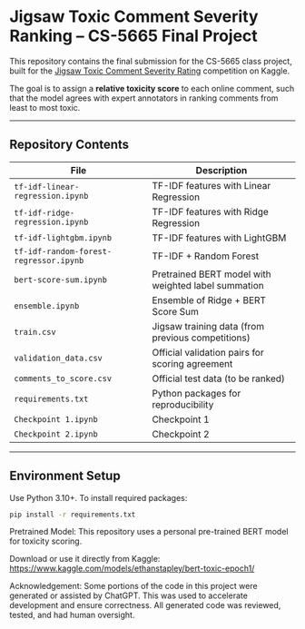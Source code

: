 # Jigsaw Toxic Comment Severity Ranking – CS-5665 Final Project

This repository contains the final submission for the CS-5665 class project, built for the [Jigsaw Toxic Comment Severity Rating](https://www.kaggle.com/competitions/jigsaw-toxic-severity-rating) competition on Kaggle.

The goal is to assign a **relative toxicity score** to each online comment, such that the model agrees with expert annotators in ranking comments from least to most toxic.

---

## Repository Contents

| File | Description |
|------|-------------|
| `tf-idf-linear-regression.ipynb` | TF-IDF features with Linear Regression |
| `tf-idf-ridge-regression.ipynb`  | TF-IDF features with Ridge Regression |
| `tf-idf-lightgbm.ipynb`          | TF-IDF features with LightGBM |
| `tf-idf-random-forest-regressor.ipynb` | TF-IDF + Random Forest |
| `bert-score-sum.ipynb`           | Pretrained BERT model with weighted label summation |
| `ensemble.ipynb`                 | Ensemble of Ridge + BERT Score Sum |
| `train.csv`                      | Jigsaw training data (from previous competitions) |
| `validation_data.csv`           | Official validation pairs for scoring agreement |
| `comments_to_score.csv`         | Official test data (to be ranked) |
| `requirements.txt`              | Python packages for reproducibility |
| `Checkpoint 1.ipynb`                   | Checkpoint 1 |
| `Checkpoint 2.ipynb`                   | Checkpoint 2 |

---

## Environment Setup

Use Python 3.10+. To install required packages:

```bash
pip install -r requirements.txt
```

Pretrained Model:
This repository uses a personal pre-trained BERT model for toxicity scoring.

Download or use it directly from Kaggle:  
https://www.kaggle.com/models/ethanstapley/bert-toxic-epoch1/

Acknowledgement:
Some portions of the code in this project were generated or assisted by ChatGPT. This was used to accelerate development and ensure correctness. All generated code was reviewed, tested, and had human oversight.
